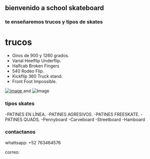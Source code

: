 ## bienvenido a school skateboard

### te enseñaremos trucos y tipos de skates


# trucos

- Giros de 900 y 1260 grados.
- Varial Heelflip Underflip.
- Halfcab Broken Fingers
- 540 Rodeo Flip.
- Kickflip 360 Truck stand.
- Front Foot Impossible.

[![image](https://user-images.githubusercontent.com/99926808/157769415-d401475d-6360-44ea-9de7-755473498f7d.png)
](![image](https://user-images.githubusercontent.com/99926808/157769511-0be0a5ee-b331-4b8f-910f-f8e634402101.png)) and ![Image](src)

### tipos skates
-PATINES EN LÍNEA.
-PATINES AGRESIVOS.
-PATINES FREESKATE.
-PATINES QUADS.
-Pennyboard
-Carveboard
-Streetboard
-Hamboard
### contactanos

whattsapp: +52 763464576

correo: 
